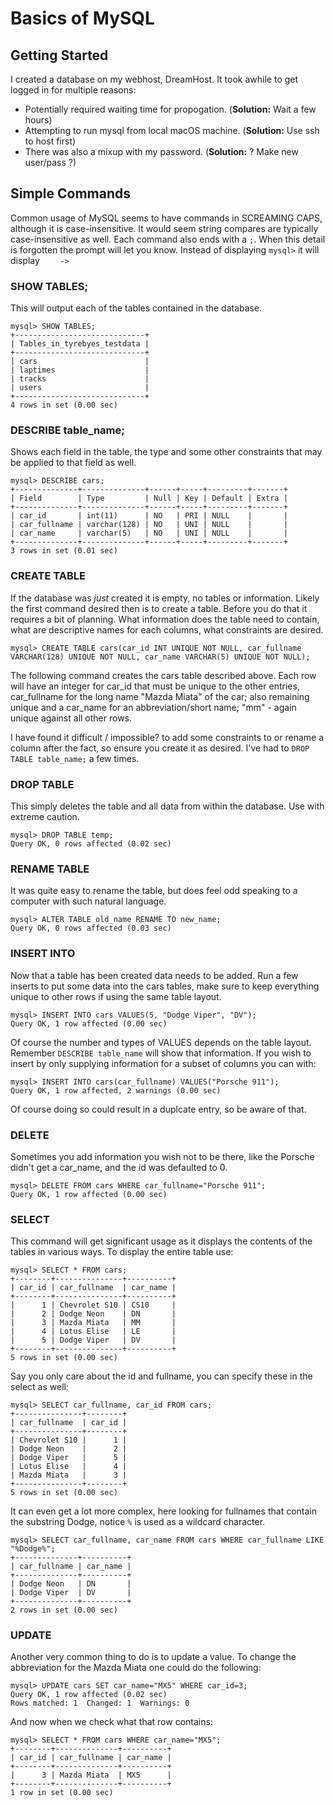 # Basics of MySQL

## Getting Started

I created a database on my webhost, DreamHost.
It took awhile to get logged in for multiple reasons:
- Potentially required waiting time for propogation. (**Solution:** Wait a few hours)
- Attempting to run mysql from local macOS machine. (**Solution:** Use ssh to host first)
- There was also a mixup with my password. (**Solution:** ? Make new user/pass ?)

## Simple Commands

Common usage of MySQL seems to have commands in SCREAMING CAPS, although it is case-insensitive. It would seem string compares are typically case-insensitive as well. Each command also ends with a `;`. When this detail is forgotten the prompt will let you know. Instead of displaying `mysql>` it will display `    ->`

### SHOW TABLES;
This will output each of the tables contained in the database.

```
mysql> SHOW TABLES;
+-----------------------------+
| Tables_in_tyrebyes_testdata |
+-----------------------------+
| cars                        |
| laptimes                    |
| tracks                      |
| users                       |
+-----------------------------+
4 rows in set (0.00 sec)
```

### DESCRIBE table_name;
Shows each field in the table, the type and some other constraints that may be applied to that field as well.
```
mysql> DESCRIBE cars;
+--------------+--------------+------+-----+---------+-------+
| Field        | Type         | Null | Key | Default | Extra |
+--------------+--------------+------+-----+---------+-------+
| car_id       | int(11)      | NO   | PRI | NULL    |       |
| car_fullname | varchar(128) | NO   | UNI | NULL    |       |
| car_name     | varchar(5)   | NO   | UNI | NULL    |       |
+--------------+--------------+------+-----+---------+-------+
3 rows in set (0.01 sec)
```

### CREATE TABLE
If the database was _just_ created it is empty, no tables or information. Likely the first command desired then is to create a table. Before you do that it requires a bit of planning. What information does the table need to contain, what are descriptive names for each columns, what constraints are desired.

```
mysql> CREATE TABLE cars(car_id INT UNIQUE NOT NULL, car_fullname VARCHAR(128) UNIQUE NOT NULL, car_name VARCHAR(5) UNIQUE NOT NULL);
```

The following command creates the cars table described above. Each row will have an integer for car_id that must be unique to the other entries, car_fullname for the long name "Mazda Miata" of the car; also remaining unique and a car_name for an abbreviation/short name; "mm" - again unique against all other rows.

I have found it difficult / impossible? to add some constraints to or rename a column after the fact, so ensure you create it as desired. I've had to `DROP TABLE table_name;` a few times.

### DROP TABLE
This simply deletes the table and all data from within the database. Use with extreme caution.

```
mysql> DROP TABLE temp;
Query OK, 0 rows affected (0.02 sec)
```

### RENAME TABLE
It was quite easy to rename the table, but does feel odd speaking to a computer with such natural language.

```
mysql> ALTER TABLE old_name RENAME TO new_name;
Query OK, 0 rows affected (0.03 sec)
```

### INSERT INTO
Now that a table has been created data needs to be added. Run a few inserts to put some data into the cars tables, make sure to keep everything unique to other rows if using the same table layout.

```
mysql> INSERT INTO cars VALUES(5, "Dodge Viper", "DV");
Query OK, 1 row affected (0.00 sec)
```

Of course the number and types of VALUES depends on the table layout. Remember `DESCRIBE table_name` will show that information. If you wish to insert by only supplying information for a subset of columns you can with:

```
mysql> INSERT INTO cars(car_fullname) VALUES("Porsche 911");
Query OK, 1 row affected, 2 warnings (0.00 sec)
```

Of course doing so could result in a duplcate entry, so be aware of that.

### DELETE

Sometimes you add information you wish not to be there, like the Porsche didn't get a car_name, and the id was defaulted to 0.

```
mysql> DELETE FROM cars WHERE car_fullname="Porsche 911";
Query OK, 1 row affected (0.00 sec)
```

### SELECT
This command will get significant usage as it displays the contents of the tables in various ways. To display the entire table use:

```
mysql> SELECT * FROM cars;
+--------+---------------+----------+
| car_id | car_fullname  | car_name |
+--------+---------------+----------+
|      1 | Chevrolet S10 | CS10     |
|      2 | Dodge Neon    | DN       |
|      3 | Mazda Miata   | MM       |
|      4 | Lotus Elise   | LE       |
|      5 | Dodge Viper   | DV       |
+--------+---------------+----------+
5 rows in set (0.00 sec)
```

Say you only care about the id and fullname, you can specify these in the select as well:

```
mysql> SELECT car_fullname, car_id FROM cars;
+---------------+--------+
| car_fullname  | car_id |
+---------------+--------+
| Chevrolet S10 |      1 |
| Dodge Neon    |      2 |
| Dodge Viper   |      5 |
| Lotus Elise   |      4 |
| Mazda Miata   |      3 |
+---------------+--------+
5 rows in set (0.00 sec)
```

It can even get a lot more complex, here looking for fullnames that contain the substring Dodge, notice `%` is used as a wildcard character.

```
mysql> SELECT car_fullname, car_name FROM cars WHERE car_fullname LIKE "%Dodge%";
+--------------+----------+
| car_fullname | car_name |
+--------------+----------+
| Dodge Neon   | DN       |
| Dodge Viper  | DV       |
+--------------+----------+
2 rows in set (0.00 sec)
```

### UPDATE

Another very common thing to do is to update a value. To change the abbreviation for the Mazda Miata one could do the following:

```
mysql> UPDATE cars SET car_name="MX5" WHERE car_id=3;
Query OK, 1 row affected (0.02 sec)
Rows matched: 1  Changed: 1  Warnings: 0
```

And now when we check what that row contains:

```
mysql> SELECT * FROM cars WHERE car_name="MX5";
+--------+--------------+----------+
| car_id | car_fullname | car_name |
+--------+--------------+----------+
|      3 | Mazda Miata  | MX5      |
+--------+--------------+----------+
1 row in set (0.00 sec)
```
